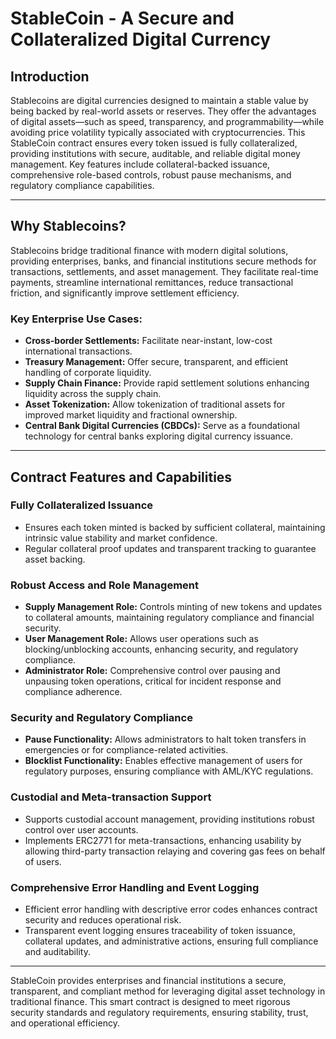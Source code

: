# StableCoin - A Secure and Collateralized Digital Currency

## Introduction

Stablecoins are digital currencies designed to maintain a stable value by being
backed by real-world assets or reserves. They offer the advantages of digital
assets—such as speed, transparency, and programmability—while avoiding price
volatility typically associated with cryptocurrencies. This StableCoin contract
ensures every token issued is fully collateralized, providing institutions with
secure, auditable, and reliable digital money management. Key features include
collateral-backed issuance, comprehensive role-based controls, robust pause
mechanisms, and regulatory compliance capabilities.

---

## Why Stablecoins?

Stablecoins bridge traditional finance with modern digital solutions, providing
enterprises, banks, and financial institutions secure methods for transactions,
settlements, and asset management. They facilitate real-time payments,
streamline international remittances, reduce transactional friction, and
significantly improve settlement efficiency.

### Key Enterprise Use Cases:

- **Cross-border Settlements:** Facilitate near-instant, low-cost international
  transactions.
- **Treasury Management:** Offer secure, transparent, and efficient handling of
  corporate liquidity.
- **Supply Chain Finance:** Provide rapid settlement solutions enhancing
  liquidity across the supply chain.
- **Asset Tokenization:** Allow tokenization of traditional assets for improved
  market liquidity and fractional ownership.
- **Central Bank Digital Currencies (CBDCs):** Serve as a foundational
  technology for central banks exploring digital currency issuance.

---

## Contract Features and Capabilities

### Fully Collateralized Issuance

- Ensures each token minted is backed by sufficient collateral, maintaining
  intrinsic value stability and market confidence.
- Regular collateral proof updates and transparent tracking to guarantee asset
  backing.

### Robust Access and Role Management

- **Supply Management Role:** Controls minting of new tokens and updates to
  collateral amounts, maintaining regulatory compliance and financial security.
- **User Management Role:** Allows user operations such as blocking/unblocking
  accounts, enhancing security, and regulatory compliance.
- **Administrator Role:** Comprehensive control over pausing and unpausing token
  operations, critical for incident response and compliance adherence.

### Security and Regulatory Compliance

- **Pause Functionality:** Allows administrators to halt token transfers in
  emergencies or for compliance-related activities.
- **Blocklist Functionality:** Enables effective management of users for
  regulatory purposes, ensuring compliance with AML/KYC regulations.

### Custodial and Meta-transaction Support

- Supports custodial account management, providing institutions robust control
  over user accounts.
- Implements ERC2771 for meta-transactions, enhancing usability by allowing
  third-party transaction relaying and covering gas fees on behalf of users.

### Comprehensive Error Handling and Event Logging

- Efficient error handling with descriptive error codes enhances contract
  security and reduces operational risk.
- Transparent event logging ensures traceability of token issuance, collateral
  updates, and administrative actions, ensuring full compliance and
  auditability.

---

StableCoin provides enterprises and financial institutions a secure,
transparent, and compliant method for leveraging digital asset technology in
traditional finance. This smart contract is designed to meet rigorous security
standards and regulatory requirements, ensuring stability, trust, and
operational efficiency.
